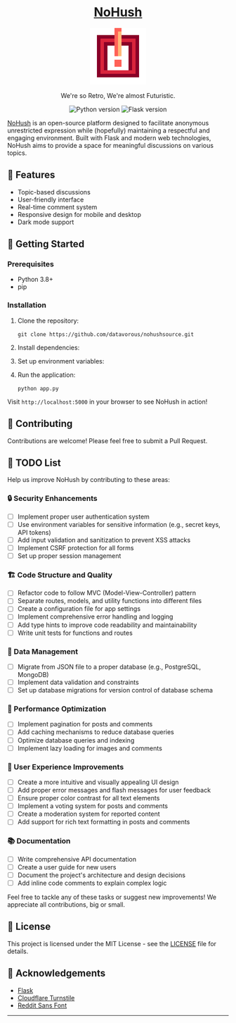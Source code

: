 <div align="center">
   
# [NoHush](https://nohush.pythonanywhere.com/)
   
<img src="logo.png" alt="NoHush Logo" width="128" height="128">  

We're so Retro, We're almost Futuristic. 

![Python version](https://img.shields.io/badge/python-3.8%2B-blue)
![Flask version](https://img.shields.io/badge/flask-2.0%2B-green)

</div>

[NoHush](https://nohush.pythonanywhere.com/) is an open-source platform designed to facilitate anonymous unrestricted expression while (hopefully) maintaining a respectful and engaging environment. Built with Flask and modern web technologies, NoHush aims to provide a space for meaningful discussions on various topics. 


## 🌟 Features

- Topic-based discussions
- User-friendly interface
- Real-time comment system
- Responsive design for mobile and desktop
- Dark mode support

## 🚀 Getting Started

### Prerequisites

- Python 3.8+
- pip

### Installation

1. Clone the repository:
   ```
   git clone https://github.com/datavorous/nohushsource.git
   ```
2. Install dependencies:
3. Set up environment variables:

4. Run the application:
   ```
   python app.py
   ```

Visit `http://localhost:5000` in your browser to see NoHush in action!

## 🤝 Contributing

Contributions are welcome! Please feel free to submit a Pull Request.

## 📝 TODO List

Help us improve NoHush by contributing to these areas:

### 🔒 Security Enhancements
- [ ] Implement proper user authentication system
- [ ] Use environment variables for sensitive information (e.g., secret keys, API tokens)
- [ ] Add input validation and sanitization to prevent XSS attacks
- [ ] Implement CSRF protection for all forms
- [ ] Set up proper session management

### 🏗️ Code Structure and Quality
- [ ] Refactor code to follow MVC (Model-View-Controller) pattern
- [ ] Separate routes, models, and utility functions into different files
- [ ] Create a configuration file for app settings
- [ ] Implement comprehensive error handling and logging
- [ ] Add type hints to improve code readability and maintainability
- [ ] Write unit tests for functions and routes

### 💾 Data Management
- [ ] Migrate from JSON file to a proper database (e.g., PostgreSQL, MongoDB)
- [ ] Implement data validation and constraints
- [ ] Set up database migrations for version control of database schema

### 🚀 Performance Optimization
- [ ] Implement pagination for posts and comments
- [ ] Add caching mechanisms to reduce database queries
- [ ] Optimize database queries and indexing
- [ ] Implement lazy loading for images and comments

### 🎨 User Experience Improvements
- [ ] Create a more intuitive and visually appealing UI design
- [ ] Add proper error messages and flash messages for user feedback
- [ ] Ensure proper color contrast for all text elements
- [ ] Implement a voting system for posts and comments
- [ ] Create a moderation system for reported content
- [ ] Add support for rich text formatting in posts and comments

### 📚 Documentation
- [ ] Write comprehensive API documentation
- [ ] Create a user guide for new users
- [ ] Document the project's architecture and design decisions
- [ ] Add inline code comments to explain complex logic

Feel free to tackle any of these tasks or suggest new improvements! We appreciate all contributions, big or small.

## 📄 License

This project is licensed under the MIT License - see the [LICENSE](LICENSE) file for details.

## 🙏 Acknowledgements

- [Flask](https://flask.palletsprojects.com/)
- [Cloudflare Turnstile](https://www.cloudflare.com/products/turnstile/)
- [Reddit Sans Font](https://www.redditinc.com/brand)

---


